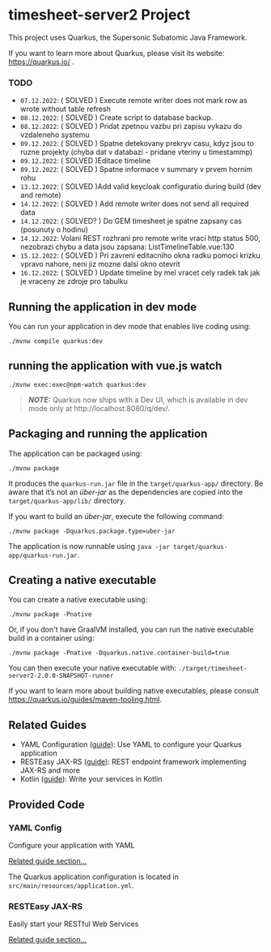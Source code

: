 # timesheet-server2 Project

This project uses Quarkus, the Supersonic Subatomic Java Framework.

If you want to learn more about Quarkus, please visit its website: https://quarkus.io/ .

### TODO

* `07.12.2022`: ( SOLVED ) Execute remote writer does not mark row as wrote without table refresh
* `08.12.2022`: ( SOLVED ) Create script to database backup.
* `08.12.2022`: ( SOLVED ) Pridat zpetnou vazbu pri zapisu vykazu do vzdaleneho systemu
* `09.12.2022`: ( SOLVED ) Spatne detekovany prekryv casu, kdyz jsou to ruzne projekty (chyba dat v databazi - pridane vteriny u timestammp)
* `09.12.2022`: ( SOLVED )Editace timeline
* `09.12.2022`: ( SOLVED ) Spatne informace v summary v prvem hornim rohu
* `13.12.2022`: ( SOLVED )Add valid keycloak configuratio during build (dev and remote) 
* `14.12.2022`: ( SOLVED ) Add remote writer does not send all required data
* `14.12.2022`: ( SOLVED? ) Do GEM timesheet je spatne zapsany cas (posunuty o hodinu)
* `14.12.2022`: Volani REST rozhrani pro remote write vraci http status 500, nezobrazi chybu a data jsou zapsana: ListTimelineTable.vue:130
* `15.12.2022`: ( SOLVED ) Pri zavreni editacniho okna radku pomoci krizku vpravo nahore, neni jiz mozne dalsi okno otevrit
* `16.12.2022`: ( SOLVED ) Update timeline by mel vracet cely radek tak jak je vraceny ze zdroje pro tabulku

## Running the application in dev mode

You can run your application in dev mode that enables live coding using:
```shell script
./mvnw compile quarkus:dev
```

## running the application with vue.js watch
```shell script
./mvnw exec:exec@npm-watch quarkus:dev
```

> **_NOTE:_**  Quarkus now ships with a Dev UI, which is available in dev mode only at http://localhost:8080/q/dev/.

## Packaging and running the application

The application can be packaged using:
```shell script
./mvnw package

```
It produces the `quarkus-run.jar` file in the `target/quarkus-app/` directory.
Be aware that it’s not an _über-jar_ as the dependencies are copied into the `target/quarkus-app/lib/` directory.

If you want to build an _über-jar_, execute the following command:
```shell script
./mvnw package -Dquarkus.package.type=uber-jar
```

The application is now runnable using `java -jar target/quarkus-app/quarkus-run.jar`.

## Creating a native executable

You can create a native executable using: 
```shell script
./mvnw package -Pnative
```

Or, if you don't have GraalVM installed, you can run the native executable build in a container using: 
```shell script
./mvnw package -Pnative -Dquarkus.native.container-build=true
```

You can then execute your native executable with: `./target/timesheet-server2-2.0.0-SNAPSHOT-runner`

If you want to learn more about building native executables, please consult https://quarkus.io/guides/maven-tooling.html.

## Related Guides

- YAML Configuration ([guide](https://quarkus.io/guides/config#yaml)): Use YAML to configure your Quarkus application
- RESTEasy JAX-RS ([guide](https://quarkus.io/guides/rest-json)): REST endpoint framework implementing JAX-RS and more
- Kotlin ([guide](https://quarkus.io/guides/kotlin)): Write your services in Kotlin

## Provided Code

### YAML Config

Configure your application with YAML

[Related guide section...](https://quarkus.io/guides/config-reference#configuration-examples)

The Quarkus application configuration is located in `src/main/resources/application.yml`.

### RESTEasy JAX-RS

Easily start your RESTful Web Services

[Related guide section...](https://quarkus.io/guides/getting-started#the-jax-rs-resources)
